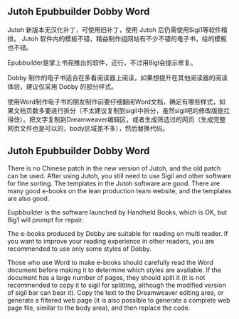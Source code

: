 ## Jutoh Epubbuilder Dobby Word
Jutoh 新版本无汉化补丁，可使用旧补丁，使用 Jutoh 后仍需使用Sigi1等软件精排。 Jutoh 软件内的模板不错，精益制作组网站有不少不错的电子书，给的模板也不错。

Epubbuilder是掌上书苑推出的软件，还行，不过用8igl会提示修复。

Dobby 制作的电子书适合在多看阅读器上阅读，如果想提升在其他阅读器的阅读体验，建议仅采用 Dobby 的部分样式。

使用Word制作电子书的朋友制作前要仔细翻阅Word文档，确定有哪些样式，如果文档页数多要进行拆分（不太建议复制到sigil中拆分，虽然sigil吧的修改版能扛得住）。把文字复制到Dreamweaver编辑区，或者生成筛选过的网页（生成完整网页文件也是可以的，body区域差不多），然后替换代码。

## Jutoh Epubbuilder Dobby Word
There is no Chinese patch in the new version of Jutoh, and the old patch can be used. After using Jutoh, you still need to use Sigil and other software for fine sorting. The templates in the Jutoh software are good. There are many good e-books on the lean production team website, and the templates are also good.

Eupbbuilder is the software launched by Handheld Books, which is OK, but 8ig1 will prompt for repair.

The e-books produced by Dobby are suitable for reading on multi reader. If you want to improve your reading experience in other readers, you are recommended to use only some styles of Dobby.

Those who use Word to make e-books should carefully read the Word document before making it to determine which styles are available. If the document has a large number of pages, they should split it (it is not recommended to copy it to sigil for splitting, although the modified version of sigil bar can bear it). Copy the text to the Dreamweaver editing area, or generate a filtered web page (it is also possible to generate a complete web page file, similar to the body area), and then replace the code.
